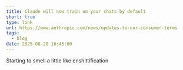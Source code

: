 ```yaml
---
title: Claude will now train on your chats by default  
short: true
type: link
url: https://www.anthropic.com/news/updates-to-our-consumer-terms
tags:
  - blog
date: 2025-08-28 16:45:00
---
```


Starting to smell a little like enshittification